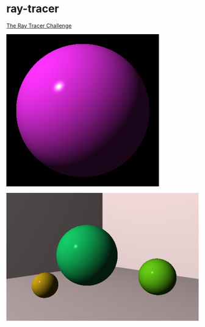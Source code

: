 # ray-tracer
[The Ray Tracer Challenge](https://pragprog.com/book/jbtracer/the-ray-tracer-challenge)

![My first image with Phong lighting](https://github.com/fremag/ray-tracer/blob/master/sphere.png)

![My first scene](https://github.com/fremag/ray-tracer/blob/master/helloword.png)
